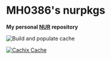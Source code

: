 # MH0386's nurpkgs

**My personal [NUR](https://github.com/nix-community/NUR) repository**

![Build and populate cache](https://github.com/MH0386/nur-packages/workflows/Build%20and%20populate%20cache/badge.svg)

[![Cachix Cache](https://img.shields.io/badge/cachix-MH0386-blue.svg)](https://MH0386.cachix.org)
